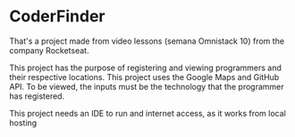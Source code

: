 # CoderFinder
That's a project made from video lessons (semana Omnistack 10) from the company Rocketseat.

This project has the purpose of registering and viewing programmers and their respective locations.
This project uses the Google Maps and GitHub API.
To be viewed, the inputs must be the technology that the programmer has registered.

This project needs an IDE to run and internet access, as it works from local hosting

